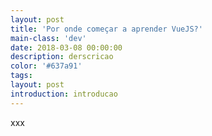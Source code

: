 ```yaml
---
layout: post
title: 'Por onde começar a aprender VueJS?'
main-class: 'dev'
date: 2018-03-08 00:00:00 
description: derscricao
color: '#637a91'
tags: 
layout: post
introduction: introducao
---
```


xxx
